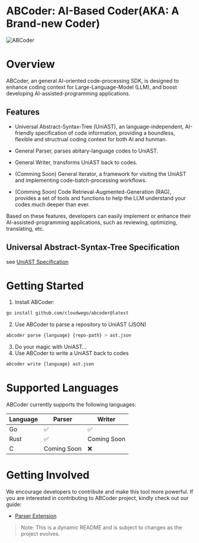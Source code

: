 # ABCoder: AI-Based Coder(AKA: A Brand-new Coder)

![ABCoder](images/ABCoder.png)

# Overview
ABCoder, an general AI-oriented code-processing SDK, is designed to enhance coding context for Large-Language-Model (LLM), and boost developing AI-assisted-programming applications. 


## Features

-  Universal Abstract-Syntax-Tree (UniAST), an language-independent, AI-friendly specification of code information, providing a boundless, flexible and structrual coding context for both AI and hunman.
  
-  General Parser, parses abitary-language codes to UniAST.

-  General Writer, transforms UniAST back to codes.
  
- (Comming Soon) General Iterator, a framework for visiting the UniAST and implementing code-batch-processing workflows.

- (Comming Soon) Code Retrieval-Augmented-Generation (RAG), provides a set of tools and functions to help the LLM understand your codes much deeper than ever.

Based on these features, developers can easily implement or enhance their AI-assisted-programming applications, such as reviewing, optimizing, translating, etc.


## Universal Abstract-Syntax-Tree Specification

see [UniAST Specification](docs/uniast-zh.md)


# Getting Started

1. Install ABCoder:
```bash
go install github.com/cloudwego/abcoder@latest
```
2. Use ABCoder to parse a repository to UniAST (JSON)
```bash
abcoder parse {language} {repo-path} > ast.json
```
3. Do your magic with UniAST...
4. Use ABCoder to write a UniAST back to codes
```bash
abcoder write {language} ast.json
```


# Supported Languages

ABCoder currently supports the following languages:

| Language | Parser      | Writer      |
| -------- | ----------- | ----------- |
| Go       | ✅           | ✅           |
| Rust     | ✅           | Coming Soon |
| C        | Coming Soon | ❌           |



# Getting Involved

We encourage developers to contribute and make this tool more powerful. If you are interested in contributing to ABCoder
project, kindly check out our guide:
- [Parser Extension](docs/parser-zh.md)

> Note: This is a dynamic README and is subject to changes as the project evolves.
